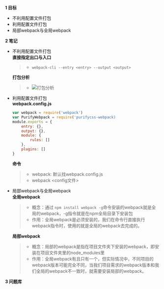 
**1 目标**
* 不利用配置文件打包  
* 利用配置文件打包
* 局部webpack与全局webpack

**2 笔记**
* 不利用配置文件打包  
    **直接指定出口与入口**
    > * `webpack-cli --entry <entry> --output <output>`  

    **打包分析**
    > * ![打包分析]()  

* 利用配置文件打包  
    **webpack.config.js**
    ```javascript
    var webpack = require('webpack')
    var PurifyWebpack = require('purifycss-webpack)
    module.exports = {
        entry: {},
        output: {},
        module: {
            rules: []
        },
        plugins: []
    }
    ```

    **命令**
    > * webpack: 默认找webpack.config.js  
    > * webpack <config文件>  

* 局部webpack与全局webpack  
    **全局webpack**
    > * 概念：通过 `npm install webpack -g`命令安装的webpack就是全局的webpack，-g指令就是在npm全局目录下安装包  
    > * 作用：全局webpack是必须安装的，我们在命令行直接执行webpack指令时，使用的就是全局的webpack去完成的。  

    **局部webpack**
    > * 概念：局部的webpack是指在项目文件夹下安装的webpack，即安装在项目文件夹里的node_modules里  
    > * 作用：全局webpack有且只有一个，但实际情况中，不同项目的webpack版本可能完全不同，当我们项目需求的webpack版本和我们全局的webpack不一致时，就需要安装局部的webpack。  

**3 问题库**